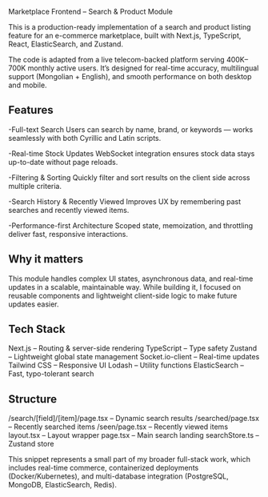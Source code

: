 Marketplace Frontend – Search & Product Module

This is a production-ready implementation of a search and product listing feature for an e-commerce marketplace, built with Next.js, TypeScript, React, ElasticSearch, and Zustand.

The code is adapted from a live telecom-backed platform serving 400K–700K monthly active users.
It’s designed for real-time accuracy, multilingual support (Mongolian + English), and smooth performance on both desktop and mobile.

## Features

-Full-text Search
Users can search by name, brand, or keywords — works seamlessly with both Cyrillic and Latin scripts.

-Real-time Stock Updates
WebSocket integration ensures stock data stays up-to-date without page reloads.

-Filtering & Sorting
Quickly filter and sort results on the client side across multiple criteria.

-Search History & Recently Viewed
Improves UX by remembering past searches and recently viewed items.

-Performance-first Architecture
Scoped state, memoization, and throttling deliver fast, responsive interactions.

## Why it matters

This module handles complex UI states, asynchronous data, and real-time updates in a scalable, maintainable way.
While building it, I focused on reusable components and lightweight client-side logic to make future updates easier.

## Tech Stack
Next.js – Routing & server-side rendering
TypeScript – Type safety
Zustand – Lightweight global state management
Socket.io-client – Real-time updates
Tailwind CSS – Responsive UI
Lodash – Utility functions
ElasticSearch – Fast, typo-tolerant search

## Structure
/search/[field]/[item]/page.tsx – Dynamic search results
/searched/page.tsx – Recently searched items
/seen/page.tsx – Recently viewed items
layout.tsx – Layout wrapper
page.tsx – Main search landing
searchStore.ts – Zustand store

This snippet represents a small part of my broader full-stack work, which includes real-time commerce, containerized deployments (Docker/Kubernetes), and multi-database integration (PostgreSQL, MongoDB, ElasticSearch, Redis).
